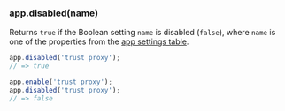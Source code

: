 <h3 id='app.disabled'>app.disabled(name)<span class="avaibility"></span> <span class="deprecated"></span></h3>

Returns `true` if the Boolean setting `name` is disabled (`false`), where `name` is one of the properties from
the [app settings table](#app.settings.table).

```js
app.disabled('trust proxy');
// => true

app.enable('trust proxy');
app.disabled('trust proxy');
// => false
```
